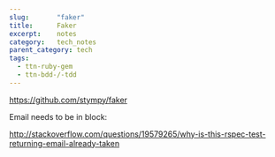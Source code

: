 ```yaml
---
slug:       "faker"
title:      Faker
excerpt:    notes
category:   tech_notes
parent_category: tech
tags:
  - ttn-ruby-gem
  - ttn-bdd-/-tdd
---
```


https://github.com/stympy/faker

Email needs to be in block:

http://stackoverflow.com/questions/19579265/why-is-this-rspec-test-returning-email-already-taken
